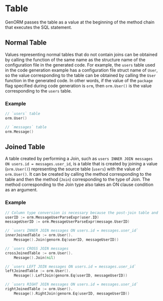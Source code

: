 # Table

GenORM passes the table as a value at the beginning of the method chain that executes the SQL statement.

## Normal Table
Values representing normal tables that do not contain joins can be obtained by calling the function of the same name as the structure name of the configuration file in the generated code.
For example, the `users` table used in the code generation example has a configuration file struct name of `User`, so the value corresponding to the table can be obtained by calling the `User` function in the generated code. In other words, if the value of the `package` flag specified during code generation is `orm`, then `orm.User()` is the value corresponding to the `users` table.

### Example
```go
// `users` table
orm.User()

// `messages` table
orm.Message()
```

## Joined Table
A table created by performing a Join, such as `users INNER JOIN messages ON users.id = messages.user_id`, is a table that is created by joining a value (`orm.User()`) representing the source table (`users`) with the value of `orm.User()`. It can be created by calling the method corresponding to the table and then the method (`Join`) corresponding to the type of Join.
The method corresponding to the Join type also takes an ON clause condition as an argument.

### Example
```go
// Column type conversion is necessary because the post-join table and the pre-join table are different.
userID := orm.MessageUserParseExpr(user.ID)
messageUserID := orm.MessageUserParseExpr(message.UserID)

// `users INNER JOIN messages ON users.id = messages.user_id`
innerJoinedTable := orm.User().
	Message().Join(genorm.Eq(userID, messageUserID))

// `users CROSS JOIN messages
crossJoinedTable := orm.User().
	Message().Join(nil)

// `users LEFT JOIN messages ON users.id = messages.user_id`
leftJoinedTable := orm.User().
	Message().LeftJoin(genorm.Eq(userID, messageUserID))

// `users RIGHT JOIN messages ON users.id = messages.user_id`
rightJoinedTable := orm.User().
	Message().RightJoin(genorm.Eq(userID, messageUserID))
```
